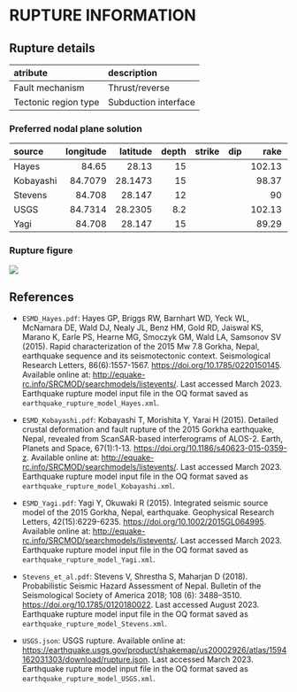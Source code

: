 # RUPTURE INFORMATION
    
## Rupture details

| atribute             | description          |
|:---------------------|:---------------------|
| Fault mechanism      | Thrust/reverse       |
| Tectonic region type | Subduction interface |

### Preferred nodal plane solution

| source    |   longitude |   latitude |   depth | strike   | dip   |   rake |   mag |
|:----------|------------:|-----------:|--------:|:---------|:------|-------:|------:|
| Hayes     |     84.65   |    28.13   |    15   |          |       | 102.13 |  7.82 |
| Kobayashi |     84.7079 |    28.1473 |    15   |          |       |  98.37 |  7.84 |
| Stevens   |     84.708  |    28.147  |    12   |          |       |  90    |  7.8  |
| USGS      |     84.7314 |    28.2305 |     8.2 |          |       | 102.13 |  7.8  |
| Yagi      |     84.708  |    28.147  |    15   |          |       |  89.29 |  7.9  |

### Rupture figure

![](earthquake_ruptures.png)

## References

- `ESMD_Hayes.pdf`: Hayes GP, Briggs RW, Barnhart WD, Yeck WL, McNamara DE, Wald DJ, Nealy JL, Benz HM, Gold RD, Jaiswal KS,  Marano K, Earle PS, Hearne MG, Smoczyk GM, Wald LA, Samsonov SV (2015). Rapid characterization of the 2015 Mw 7.8 Gorkha, Nepal, earthquake sequence and its seismotectonic context. Seismological Research Letters, 86(6):1557-1567. https://doi.org/10.1785/0220150145. Available online at: http://equake-rc.info/SRCMOD/searchmodels/listevents/. Last accessed March 2023. Earthquake rupture model input file in the OQ format saved as `earthquake_rupture_model_Hayes.xml`.

- `ESMD_Kobayashi.pdf`: Kobayashi T, Morishita Y, Yarai H (2015). Detailed crustal deformation and fault rupture of the 2015 Gorkha earthquake, Nepal, revealed from ScanSAR-based interferograms of ALOS-2. Earth, Planets and Space, 67(1):1-13. https://doi.org/10.1186/s40623-015-0359-z. Available online at: http://equake-rc.info/SRCMOD/searchmodels/listevents/. Last accessed March 2023. Earthquake rupture model input file in the OQ format saved as `earthquake_rupture_model_Kobayashi.xml`.

- `ESMD_Yagi.pdf`: Yagi Y, Okuwaki R (2015). Integrated seismic source model of the 2015 Gorkha, Nepal, earthquake. Geophysical Research Letters, 42(15):6229-6235. https://doi.org/10.1002/2015GL064995. Available online at: http://equake-rc.info/SRCMOD/searchmodels/listevents/. Last accessed March 2023. Earthquake rupture model input file in the OQ format saved as `earthquake_rupture_model_Yagi.xml`.

- `Stevens_et_al.pdf`: Stevens V, Shrestha S, Maharjan D (2018). Probabilistic Seismic Hazard Assessment of Nepal. Bulletin of the Seismological Society of America 2018; 108 (6): 3488–3510. https://doi.org/10.1785/0120180022. Last accessed August 2023. Earthquake rupture model input file in the OQ format saved as `earthquake_rupture_model_Stevens.xml`.
  
- `USGS.json`: USGS rupture. Available online at: https://earthquake.usgs.gov/product/shakemap/us20002926/atlas/1594162031303/download/rupture.json. Last accessed March 2023. Earthquake rupture model input file in the OQ format saved as `earthquake_rupture_model_USGS.xml`.
